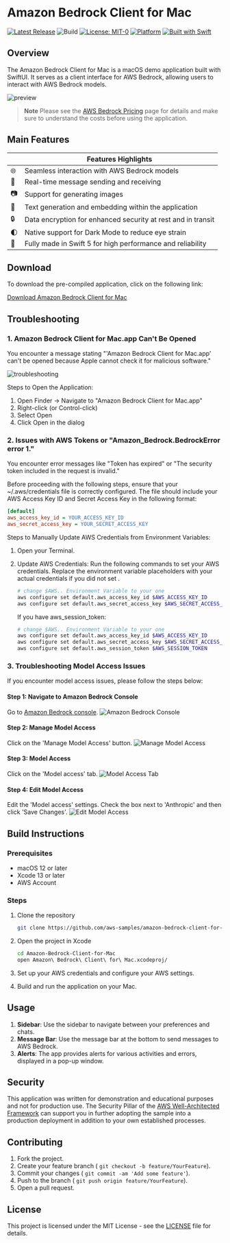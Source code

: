 Amazon Bedrock Client for Mac
=============================

[![Latest Release](https://img.shields.io/github/v/release/aws-samples/amazon-bedrock-client-for-mac)](https://github.com/aws-samples/amazon-bedrock-client-for-mac/releases/latest)
![Build](https://github.com/aws-samples/amazon-bedrock-client-for-mac/workflows/Build/badge.svg)
[![License: MIT-0](https://img.shields.io/badge/License-MIT--0-green.svg)](https://opensource.org/license/mit-0/)
[![Platform](https://img.shields.io/badge/platform-macOS-blue.svg)](https://developer.apple.com/macos/)
[![Built with Swift](https://img.shields.io/badge/Swift-5.9-green.svg)](https://swift.org)

Overview
--------

The Amazon Bedrock Client for Mac is a macOS demo application built with SwiftUI. It serves as a client interface for AWS Bedrock, allowing users to interact with AWS Bedrock models.

![preview](assets/preview.png)

> **Note**
> Please see the [AWS Bedrock Pricing](https://aws.amazon.com/ko/bedrock/pricing/) page for details and make sure to understand the costs before using the application.

## Main Features

|  	| Features Highlights 	|
|---	|---------------------------------------------------------------------------------	|
| 🌐 	| Seamless interaction with AWS Bedrock models	|
| 💌 	| Real-time message sending and receiving 	|
| 📷 	| Support for generating images 	|
| 📝 	| Text generation and embedding within the application	|
| 🔒 	| Data encryption for enhanced security at rest and in transit	|
| 🌓 	| Native support for Dark Mode to reduce eye strain	|
| 🚀 	| Fully made in Swift 5 for high performance and reliability 	|

Download
--------

To download the pre-compiled application, click on the following link:

[Download Amazon Bedrock Client for Mac](https://github.com/aws-samples/amazon-bedrock-client-for-mac/releases/latest/download/Amazon.Bedrock.Client.for.Mac.dmg)


Troubleshooting
---------------

### 1. Amazon Bedrock Client for Mac.app Can't Be Opened

You encounter a message stating "'Amazon Bedrock Client for Mac.app' can't be opened because Apple cannot check it for malicious software."

![troubleshooting](assets/troubleshooting-0.png)

Steps to Open the Application:

1. Open Finder -> Navigate to "Amazon Bedrock Client for Mac.app"
2. Right-click (or Control-click)
3. Select Open
4. Click Open in the dialog

### 2. Issues with AWS Tokens or "Amazon_Bedrock.BedrockError error 1."

You encounter error messages like "Token has expired" or "The security token included in the request is invalid."

Before proceeding with the following steps, ensure that your ~/.aws/credentials file is correctly configured. The file should include your AWS Access Key ID and Secret Access Key in the following format:

```ini
[default]
aws_access_key_id = YOUR_ACCESS_KEY_ID
aws_secret_access_key = YOUR_SECRET_ACCESS_KEY
```

Steps to Manually Update AWS Credentials from Environment Variables:

1. Open your Terminal.

2. Update AWS Credentials: Run the following commands to set your AWS credentials. Replace the environment variable placeholders with your actual credentials if you did not set .

    ```sh
    # change $AWS.. Environment Variable to your one
    aws configure set default.aws_access_key_id $AWS_ACCESS_KEY_ID
    aws configure set default.aws_secret_access_key $AWS_SECRET_ACCESS_KEY
    ```

    If you have aws_session_token:
    ```sh
    # change $AWS.. Environment Variable to your one
    aws configure set default.aws_access_key_id $AWS_ACCESS_KEY_ID
    aws configure set default.aws_secret_access_key $AWS_SECRET_ACCESS_KEY
    aws configure set default.aws_session_token $AWS_SESSION_TOKEN
    ```

### 3. Troubleshooting Model Access Issues

If you encounter model access issues, please follow the steps below:

#### Step 1: Navigate to Amazon Bedrock Console
Go to [Amazon Bedrock console](https://us-east-1.console.aws.amazon.com/bedrock/home?region=us-east-1#/).
![Amazon Bedrock Console](assets/troubleshooting-1.png)

#### Step 2: Manage Model Access
Click on the 'Manage Model Access' button.
![Manage Model Access](assets/troubleshooting-2.png)

#### Step 3: Model Access
Click on the 'Model access' tab.
![Model Access Tab](assets/troubleshooting-3.png)

#### Step 4: Edit Model Access
Edit the 'Model access' settings. Check the box next to 'Anthropic' and then click 'Save Changes'.
![Edit Model Access](assets/troubleshooting-4.png)

Build Instructions
------------------

### Prerequisites

*   macOS 12 or later
*   Xcode 13 or later
*   AWS Account

### Steps

1.  Clone the repository
    
    ```sh
    git clone https://github.com/aws-samples/amazon-bedrock-client-for-mac.git
    ```
    
2.  Open the project in Xcode
    
    ```sh
    cd Amazon-Bedrock-Client-for-Mac
    open Amazon\ Bedrock\ Client\ for\ Mac.xcodeproj/
    ```
    
3.  Set up your AWS credentials and configure your AWS settings.
    
4.  Build and run the application on your Mac.
    
Usage
-----

1.  **Sidebar**: Use the sidebar to navigate between your preferences and chats.
2.  **Message Bar**: Use the message bar at the bottom to send messages to AWS Bedrock.
3.  **Alerts**: The app provides alerts for various activities and errors, displayed in a pop-up window.

Security
--------

This application was written for demonstration and educational purposes and not for production use. The Security Pillar of the [AWS Well-Architected Framework](https://docs.aws.amazon.com/wellarchitected/latest/security-pillar/welcome.html) can support you in further adopting the sample into a production deployment in addition to your own established processes.

Contributing
------------

1.  Fork the project.
2.  Create your feature branch ( `git checkout -b feature/YourFeature`).
3.  Commit your changes ( `git commit -am 'Add some feature'`).
4.  Push to the branch ( `git push origin feature/YourFeature`).
5.  Open a pull request.

License
-------

This project is licensed under the MIT License - see the [LICENSE](LICENSE) file for details.
